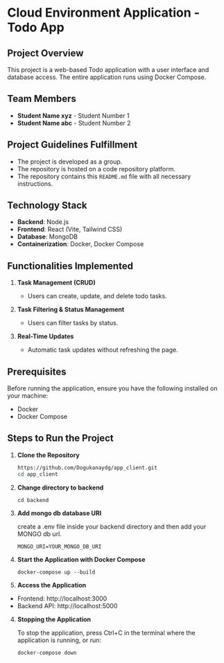 # Cloud Environment Application - Todo App

## Project Overview
This project is a web-based Todo application with a user interface and database access. The entire application runs using Docker Compose.

## Team Members
- **Student Name xyz** - Student Number 1  
- **Student Name abc** - Student Number 2  

## Project Guidelines Fulfillment
- The project is developed as a group.  
- The repository is hosted on a code repository platform.  
- The repository contains this `README.md` file with all necessary instructions.  

## Technology Stack
- **Backend**: Node.js
- **Frontend**: React (Vite, Tailwind CSS)  
- **Database**: MongoDB  
- **Containerization**: Docker, Docker Compose  

## Functionalities Implemented
1. **Task Management (CRUD)**  
   - Users can create, update, and delete todo tasks.  

2. **Task Filtering & Status Management**  
   - Users can filter tasks by status.  

3. **Real-Time Updates**  
   - Automatic task updates without refreshing the page.  

## Prerequisites
Before running the application, ensure you have the following installed on your machine:
- Docker  
- Docker Compose  

## Steps to Run the Project
1. **Clone the Repository**  
   ```bash
   https://github.com/Dogukanaydg/app_client.git
   cd app_client

   ```
2. **Change directory to backend**
    ```
    cd backend
    ```
3. **Add mongo db database URI**

    create a .env file inside your backend directory and then add your MONGO db url.
    ``` 
    MONGO_URI=YOUR_MONGO_DB_URI
    ```

2. **Start the Application with Docker Compose**
    ```
    docker-compose up --build
    ```
3. **Access the Application**
  - Frontend: http://localhost:3000
  - Backend API: http://localhost:5000

4. **Stopping the Application**

    To stop the application, press Ctrl+C in the terminal where the application is running, or run:
    ```
    docker-compose down
    ```
